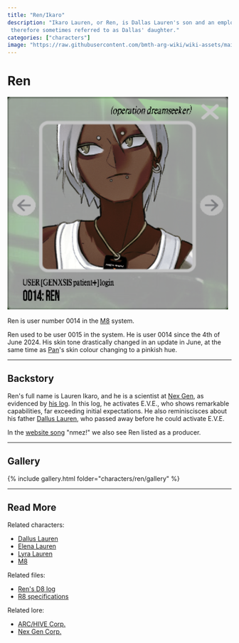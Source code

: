 ```yaml
---
title: "Ren/Ikaro"
description: "Ikaro Lauren, or Ren, is Dallas Lauren's son and an employee at Nex Gen. Ren is a trans man and is 
 therefore sometimes referred to as Dallas' daughter."
categories: ["characters"]
image: "https://raw.githubusercontent.com/bmth-arg-wiki/wiki-assets/main/characters/ren/14ren.png"
---
```

# Ren

![Ren's avatar](https://raw.githubusercontent.com/bmth-arg-wiki/wiki-assets/main/characters/ren/14ren.png)

Ren is user number 0014 in the [M8](../webpage) system.

Ren used to be user 0015 in the system. He is user 0014 since the 4th of June 2024.
His skin tone drastically changed in an update in June, at the same time as [Pan](pan)'s
skin colour changing to a pinkish hue.

***

## Backstory

Ren's full name is Lauren Ikaro, and he is a scientist at [Nex Gen](../lore/nex-gen-corporation), 
as evidenced by [his log](../for-sof/lauren_d8_log). In this log, he activates E.V.E., 
who shows remarkable capabilities, far exceeding initial expectations. He also reminiscisces 
about his father [Dallus Lauren](dallus-lauren), who passed away before he 
could activate E.V.E.

In the [website song](../music/website-songs) "nmez!" we also see Ren listed as a producer.

*** 

## Gallery

{% include gallery.html folder="characters/ren/gallery" %}

***

## Read More

Related characters:

- [Dallus Lauren](dallus-lauren)
- [Elena Lauren](elena-lauren)
- [Lyra Lauren](lyra-lauren)
- [M8](../m8)

Related files:

- [Ren's D8 log](../for-sof/lauren_d8_log)
- [R8 specifications](../for-sof/r8)

Related lore:

- [ARC/HIVE Corp.](../lore/archive)
- [Nex Gen Corp.](../lore/nex-gen-corporation)